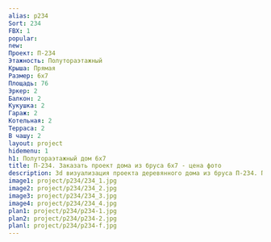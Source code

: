 ```yaml
---
alias: p234
Sort: 234
FBX: 1
popular: 
new: 
Проект: П-234
Этажность: Полутораэтажный
Крыша: Прямая
Размер: 6х7
Площадь: 76
Эркер: 2
Балкон: 2
Кукушка: 2
Гараж: 2
Котельная: 2
Терраса: 2
В чашу: 2
layout: project
hidemenu: 1
h1: Полутораэтажный дом 6х7
title: П-234. Заказать проект дома из бруса 6х7 - цена фото
description: 3d визуализация проекта деревянного дома из бруса П-234. Площадь 76 м2, размер 6х7. Вы можете внести любые изменения в проект.
image1: project/p234/234_1.jpg
image2: project/p234/234_2.jpg
image3: project/p234/234_3.jpg
image4: project/p234/234_4.jpg
plan1: project/p234/p234-1.jpg
plan2: project/p234/p234-2.jpg
planl: project/p234/p234-f.jpg
---
```

